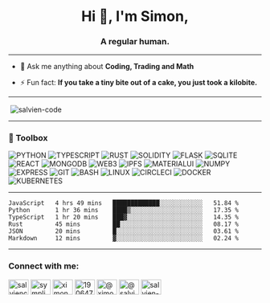 <h1 align="center">Hi 👋, I'm Simon,</h1>
<h3 align="center">A regular human.</h3>

----

- 💬 Ask me anything about **Coding, Trading and Math**

- ⚡ Fun fact: **If you take a tiny bite out of a cake, you just took a kilobite.**

----

<p>&nbsp;<img align="center" src="https://github-readme-stats.vercel.app/api?username=salvien-code&show_icons=true&locale=en" alt="salvien-code" /></p>

----

### 🧰 Toolbox
![PYTHON](https://img.shields.io/badge/-python-brightgreen?style=for-the-badge&logo=python&logoColor=%23ffffff) ![TYPESCRIPT](https://img.shields.io/badge/-typescript-informational?style=for-the-badge&logo=typescript&logoColor=%23ffffff) ![RUST](https://img.shields.io/badge/-rust-orange?style=for-the-badge&logo=rust&logoColor=%23ffffff) ![SOLIDITY](https://img.shields.io/badge/-solidity-red?style=for-the-badge&logo=solidity&logoColor=%23ffffff) ![FLASK](https://img.shields.io/badge/-flask-lightgrey?style=for-the-badge&logo=flask&logoColor=%23ffffff) ![SQLITE](https://img.shields.io/badge/-sqlite-blue?style=for-the-badge&logo=sqlite&logoColor=%23ffffff) ![REACT](https://img.shields.io/badge/-react-informational?style=for-the-badge&logo=react&logoColor=%23ffffff) ![MONGODB](https://img.shields.io/badge/-mongodb-brightgreen?style=for-the-badge&logo=mongodb&logoColor=%23ffffff) ![WEB3](https://img.shields.io/badge/-web3-lightgrey?style=for-the-badge&logo=web3.js&logoColor=%23ffffff) ![IPFS](https://img.shields.io/badge/-ipfs-green?style=for-the-badge&logo=ipfs&logoColor=%23ffffff) ![MATERIALUI](https://img.shields.io/badge/-materialui-blue?style=for-the-badge&logo=mui&logoColor=%23ffffff) ![NUMPY](https://img.shields.io/badge/-numpy-lightgrey?style=for-the-badge&logo=numpy&logoColor=%23ffffff) ![EXPRESS](https://img.shields.io/badge/-express-lightgrey?style=for-the-badge&logo=express&logoColor=%23ffffff) ![GIT](https://img.shields.io/badge/-git-red?style=for-the-badge&logo=git&logoColor=%23ffffff) ![BASH](https://img.shields.io/badge/-bash-critical?style=for-the-badge&logo=gnubash&logoColor=%23ffffff)  ![LINUX](https://img.shields.io/badge/-linux-yellow?style=for-the-badge&logo=linux&logoColor=%23ffffff) ![CIRCLECI](https://img.shields.io/badge/-circleci-inactive?style=for-the-badge&logo=circleci&logoColor=%23ffffff) ![DOCKER](https://img.shields.io/badge/-docker-blue?style=for-the-badge&logo=docker&logoColor=%23ffffff) ![KUBERNETES](https://img.shields.io/badge/-kubernetes-blue?style=for-the-badge&logo=kubernetes&logoColor=%23ffffff)


----

<!--START_SECTION:waka-->

```text
JavaScript   4 hrs 49 mins   █████████████░░░░░░░░░░░░   51.84 %
Python       1 hr 36 mins    ████▒░░░░░░░░░░░░░░░░░░░░   17.35 %
TypeScript   1 hr 20 mins    ███▓░░░░░░░░░░░░░░░░░░░░░   14.35 %
Rust         45 mins         ██░░░░░░░░░░░░░░░░░░░░░░░   08.17 %
JSON         20 mins         █░░░░░░░░░░░░░░░░░░░░░░░░   03.61 %
Markdown     12 mins         ▓░░░░░░░░░░░░░░░░░░░░░░░░   02.24 %
```

<!--END_SECTION:waka-->

----

<h3 align="left">Connect with me:</h3>
<p align="left">
<a href="https://dev.to/salviencode" target="blank"><img align="center" src="https://raw.githubusercontent.com/rahuldkjain/github-profile-readme-generator/master/src/images/icons/Social/devto.svg" alt="salviencode" height="30" width="40" /></a>
<a href="https://twitter.com/sympli_simon" target="blank"><img align="center" src="https://raw.githubusercontent.com/rahuldkjain/github-profile-readme-generator/master/src/images/icons/Social/twitter.svg" alt="sympli_simon" height="30" width="40" /></a>
<a href="https://linkedin.com/in/ximon" target="blank"><img align="center" src="https://raw.githubusercontent.com/rahuldkjain/github-profile-readme-generator/master/src/images/icons/Social/linked-in-alt.svg" alt="ximon" height="30" width="40" /></a>
<a href="https://stackoverflow.com/users/19064733" target="blank"><img align="center" src="https://raw.githubusercontent.com/rahuldkjain/github-profile-readme-generator/master/src/images/icons/Social/stack-overflow.svg" alt="19064733" height="30" width="40" /></a>
<a href="https://hashnode.com/@ximon" target="blank"><img align="center" src="https://raw.githubusercontent.com/rahuldkjain/github-profile-readme-generator/master/src/images/icons/Social/hashnode.svg" alt="@ximon" height="30" width="40" /></a>
<a href="https://medium.com/@salviensky" target="blank"><img align="center" src="https://raw.githubusercontent.com/rahuldkjain/github-profile-readme-generator/master/src/images/icons/Social/medium.svg" alt="@salviensky" height="30" width="40" /></a>
<a href="https://www.leetcode.com/salvien-code" target="blank"><img align="center" src="https://raw.githubusercontent.com/rahuldkjain/github-profile-readme-generator/master/src/images/icons/Social/leet-code.svg" alt="salvien-code" height="30" width="40" /></a>
</p>
